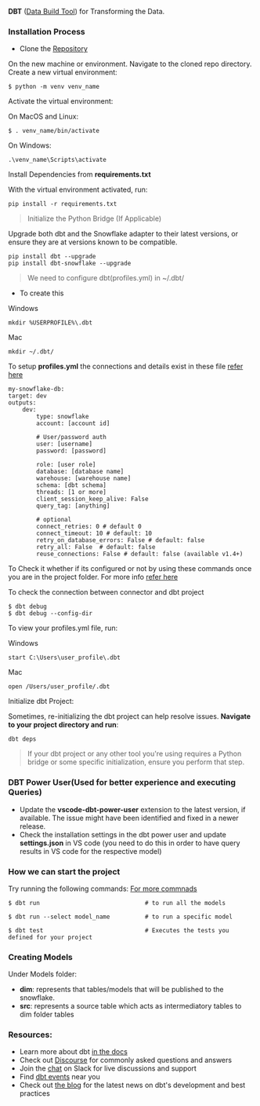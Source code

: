 

**DBT** ([Data Build Tool](https://www.getdbt.com/)) for Transforming the Data.

### Installation Process

- Clone the [Repository](https://github.com/getsurance/Mandrill)

On the new machine or environment.
Navigate to the cloned repo directory. Create a new virtual environment:

    $ python -m venv venv_name

Activate the virtual environment:

On MacOS and Linux:

    $ . venv_name/bin/activate

On Windows: 

    .\venv_name\Scripts\activate

Install Dependencies from **requirements.txt**

With the virtual environment activated, run:

    pip install -r requirements.txt

> Initialize the Python Bridge (If Applicable)

Upgrade both dbt and the Snowflake adapter to their latest versions, or ensure they are at versions known to be compatible.

    pip install dbt --upgrade
    pip install dbt-snowflake --upgrade

> We need to configure dbt(profiles.yml) in ~/.dbt/

- To create this 

Windows

    mkdir %USERPROFILE%\.dbt

Mac

    mkdir ~/.dbt/

To setup **profiles.yml** the connections and details exist in these file [refer here](https://docs.getdbt.com/docs/core/connect-data-platform/snowflake-setup)

    my-snowflake-db:
    target: dev
    outputs:
        dev:
            type: snowflake
            account: [account id]

            # User/password auth
            user: [username]
            password: [password]

            role: [user role]
            database: [database name]
            warehouse: [warehouse name]
            schema: [dbt schema]
            threads: [1 or more]
            client_session_keep_alive: False
            query_tag: [anything]

            # optional
            connect_retries: 0 # default 0
            connect_timeout: 10 # default: 10
            retry_on_database_errors: False # default: false
            retry_all: False  # default: false
            reuse_connections: False # default: false (available v1.4+)
        
To Check it whether if its configured or not by using these commands once you are in the project folder.
For more info [refer here](https://docs.getdbt.com/docs/core/connect-data-platform/connection-profilesl)

To check the connection between connector and dbt project

    $ dbt debug 
    $ dbt debug --config-dir
    
To view your profiles.yml file, run:

Windows

    start C:\Users\user_profile\.dbt  

Mac

    open /Users/user_profile/.dbt

Initialize dbt Project:

Sometimes, re-initializing the dbt project can help resolve issues. **Navigate to your project directory and run**:

    dbt deps

> If your dbt project or any other tool you're using requires a Python bridge or some specific initialization, ensure you perform that step.

### DBT Power User(Used for better experience and executing Queries)

- Update the **vscode-dbt-power-user** extension to the latest version, if available. The issue might have been identified and fixed in a newer release.
- Check the installation settings in the dbt power user and update **settings.json** in VS code
  (you need to do this in order to have query results in VS code for the respective model) 

### How we can start the project 

Try running the following commands: [For more commnads](https://docs.getdbt.com/docs/introduction)

    
    $ dbt run                              # to run all the models

    $ dbt run --select model_name          # to run a specific model 

    $ dbt test                             # Executes the tests you defined for your project


### Creating Models

Under Models folder:

- **dim**: represents that tables/models that will be published to the snowflake.
- **src**: represents a source table which acts as intermediatory tables to dim folder tables

### 


### Resources:
- Learn more about dbt [in the docs](https://docs.getdbt.com/docs/introduction)
- Check out [Discourse](https://discourse.getdbt.com/) for commonly asked questions and answers
- Join the [chat](https://community.getdbt.com/) on Slack for live discussions and support
- Find [dbt events](https://events.getdbt.com) near you
- Check out [the blog](https://blog.getdbt.com/) for the latest news on dbt's development and best practices